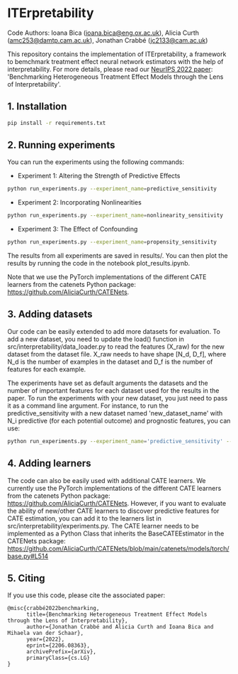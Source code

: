 # ITErpretability


Code Authors: Ioana Bica (ioana.bica@eng.ox.ac.uk),  Alicia Curth (amc253@damtp.cam.ac.uk), Jonathan Crabbé (jc2133@cam.ac.uk)

This repository contains the implementation of ITErpretability, a framework to bemchmark treatment effect neural network estimators with the help of interpretability. For more details, please read our [NeurIPS 2022 paper](https://arxiv.org/abs/2206.08363): 'Benchmarking Heterogeneous Treatment Effect Models through the Lens of Interpretability'.


## 1. Installation

```bash
pip install -r requirements.txt
```

## 2. Running experiments 

You can run the experiments using the following commands: 

- Experiment 1: Altering the Strength of Predictive Effects

```bash
python run_experiments.py --experiment_name=predictive_sensitivity
```

- Experiment 2: Incorporating Nonlinearities

```bash
python run_experiments.py --experiment_name=nonlinearity_sensitivity
```

- Experiment 3: The Effect of Confounding

```bash
python run_experiments.py --experiment_name=propensity_sensitivity
```

The results from all experiments are saved in results/. You can then plot the results by running the code in the notebook plot_results.ipynb. 

Note that we use the PyTorch implementations of the different CATE learners from the catenets Python package: https://github.com/AliciaCurth/CATENets.

## 3. Adding datasets 

Our code can be easily extended to add more datasets for evaluation. To add a new dataset, you need to update the 
load() function in src/interpretability/data_loader.py to read the features (X_raw) for the new dataset from the 
dataset file. X_raw needs to have shape [N_d, D_f], where N_d is the number of examples in the dataset and D_f is the 
number of features for each example. 

The experiments have set as default arguments the datasets and the number of important features for each dataset used 
for the results in the paper. To run the experiments with your new dataset, you just need to pass it as a command line 
argument. For instance, to run the predictive_sensitivity with a new dataset named 'new_dataset_name' with N_i predictive 
(for each potential outcome) and prognostic features, you can use: 

```bash
python run_experiments.py --experiment_name='predictive_sensitivity' --dataset_name='new_dataset_name' --num_important_features_list='N_I'
```

## 4. Adding learners 
The code can also be easily used with additional CATE learners. We currently use the PyTorch implementations of the different CATE learners from the 
catenets Python package: https://github.com/AliciaCurth/CATENets. However, if you want to evaluate the ability of new/other CATE learners
to discover predictive features for CATE estimation, you can add it to the learners list in src/interpretability/experiments.py. 
The CATE learner needs to be implemented as a Python Class that inherits the BaseCATEEstimator in the CATENets package: https://github.com/AliciaCurth/CATENets/blob/main/catenets/models/torch/base.py#L514

## 5. Citing

If you use this code, please cite the associated paper:

```
@misc{crabbé2022benchmarking,
      title={Benchmarking Heterogeneous Treatment Effect Models through the Lens of Interpretability}, 
      author={Jonathan Crabbé and Alicia Curth and Ioana Bica and Mihaela van der Schaar},
      year={2022},
      eprint={2206.08363},
      archivePrefix={arXiv},
      primaryClass={cs.LG}
}
```
